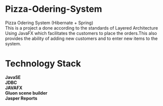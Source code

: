 # Pizza-Odering-System
Pizza Odering System (Hibernate + Spring) <br>
This is a project a done according to the standards of Layered Architecture Using JavaFX which facilitates the customers to place the orders.This also provides the ability of adding new customers and to enter new items to the system.

<h1>Technology Stack</h1>
<b> JavaSE <br>
<b> JDBC <br>
<b> JAVAFX <br> 
<b> Gluon scene builder <br>
<b> Jasper Reports <br>
